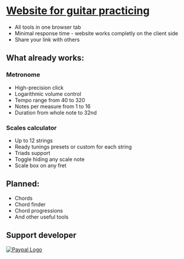# [Website for guitar practicing](https://a-tg.github.io)
* All tools in one browser tab
* Minimal response time - website works completly on the client side
* Share your link with others
## What already works:
### Metronome
* High-precision click 
* Logarithmic volume control
* Tempo range from 40 to 320
* Notes per measure from 1 to 16
* Duration from whole note to 32nd
### Scales calculator
* Up to 12 strings
* Ready tunings presets or custom for each string
* Triads support
* Toggle hiding any scale note
* Scale box on any fret
## Planned:
 * Chords
 * Chord finder
 * Chord progressions
 * And other useful tools

 ## Support developer
 [![Paypal Logo](https://www.paypalobjects.com/webstatic/paypalme/images/pp_logo_small.png)](https://www.paypal.me/atgDeveloperMusician/5)
